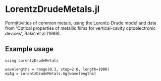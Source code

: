 # LorentzDrudeMetals.jl

Permittivities of common metals, using the Lorentz-Drude model and data from 'Optical properties of metallic films for vertical-cavity optoelectronic devices', Rakić et al (1998).


## Example usage

```
using LorentzDrudeMetals

wavelengths = range(0.3, stop=2.0, length=1000)
epAg = LorentzDrudeMetals.Ag[wavelengths]
```
